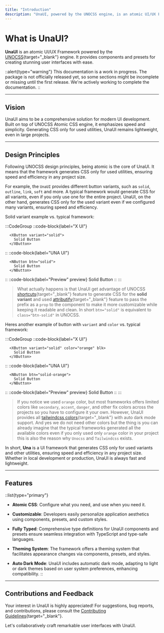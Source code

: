 ```yaml
---
title: "Introduction"
description: "UnaUI, powered by the UNOCSS engine, is an atomic UI/UX Framework. It offers components and presets for effortless creation of beautiful user interfaces."
---
```


# What is UnaUI?

**UnaUI** is an atomic UI/UX Framework powered by the [UNOCSS](https://unocss.dev/){target="_blank"} engine. It provides components and presets for creating stunning user interfaces with ease.

::alert{type="warning"} 
This documentation is a work in progress. The package is not officially released yet, so some sections might be incomplete or missing until the first release. We're actively working to complete the documentation.
::

---

## Vision

UnaUI aims to be a comprehensive solution for modern UI development. Built on top of UNOCSS Atomic CSS engine, it emphasizes speed and simplicity. Generating CSS only for used utilities, UnaUI remains lightweight, even in large projects.

---

## Design Principles

Following UNOCSS design principles, being atomic is the core of UnaUI. It means that the framework generates CSS only for used utilities, ensuring speed and efficiency in any project size.

For example, the `UnaUI` provides different button variants, such as `solid`, `outline`, `link`, `soft` and more. A typical framework would generate CSS for all variants, even if you only use one for the entire project. UnaUI, on the other hand, generates CSS only for the used variant even if we configured many variants, ensuring speed and efficiency.

Solid variant example vs. typical framework:

:::CodeGroup
  ::code-block{label="X UI"}
```vue
  <XButton variant="solid">
    Solid Button
  </XButton>
```
  ::
  ::code-block{label="UNA UI"}
```vue
  <NButton btn="solid">
    Solid Button
  </NButton>
```
  ::
  ::code-block{label="Preview" preview}
    <NButton btn="solid">Solid Button</NButton>
  ::
:::

> What actually happens is that UnaUI get advantage of UNOCSS [shortcuts](https://unocss.dev/config/shortcuts#shortcuts){target="_blank"} feature to generate CSS for the **solid variant** and used [attributify](https://unocss.dev/presets/attributify#attributify-mode){target="_blank"} feature to pass the prefix as a `prop` to the component to make it more customizable while keeping it readable and clean. In short `btn="solid"` is equivalent to `class="btn-solid"` in UNOCSS.

Heres another example of button with `variant` and `color` vs. typical framework:

:::CodeGroup
  ::code-block{label="X UI"}
```vue
  <XButton variant="solid" color="orange" blk>
    Solid Button
  </XButton>
```
  ::
  ::code-block{label="UNA UI"}
```vue
  <NButton btn="solid-orange">
    Solid Button
  </NButton>
```
  ::
  ::code-block{label="Preview" preview}
    <NButton btn="solid-orange block">Solid Button</NButton>
  ::
:::

> If you notice we used `orange` color, but most frameworks offers limited colors like `secondary`, `accent`, `danger`, and other fix colors across the projects so you have to configure it your own. However, UnaUI provides all [tailwindcss colors](https://tailwindcss.com/docs/customizing-colors){target="_blank"} with auto dark mode support. And yes we do not need other colors but the thing is you can already imagine that the typical frameworks generated all the available colors even if you only used only `orange` color in your project this is also the reason why `Unocss` and `Tailwindcss` exists.

In short, <b style="color: var(--c-brand-next)">Una</b> is a UI framework that generates CSS only for used variants and other utilities, ensuring speed and efficiency in any project size. Whether in local development or production, UnaUI is always fast and lightweight.

---

## Features

::list{type="primary"}
- **Atomic CSS**: Configure what you need, and use when you need it.

- **Customizable**: Developers easily personalize application aesthetics using components, presets, and custom styles.

- **Fully Typed**: Comprehensive type definitions for UnaUI components and presets ensure seamless integration with TypeScript and type-safe languages.

- **Theming System**: The framework offers a theming system that facilitates appearance changes via components, presets, and styles.

- **Auto Dark Mode**: UnaUI includes automatic dark mode, adapting to light or dark themes based on user system preferences, enhancing compatibility.
::

---

## Contributions and Feedback

Your interest in UnaUI is highly appreciated! For suggestions, bug reports, and contributions, please consult the [Contributing Guidelines](https://github.com/una-ui/una-ui/blob/main/CONTRIBUTING.md){target="_blank"}.

Let's collaboratively craft remarkable user interfaces with UnaUI.
